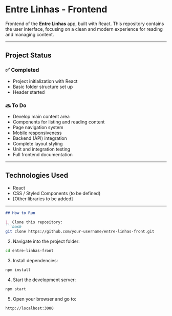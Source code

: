 # Entre Linhas - Frontend

Frontend of the **Entre Linhas** app, built with React. This repository contains the user interface, focusing on a clean and modern experience for reading and managing content.

---

## Project Status

### ✅ Completed
- Project initialization with React
- Basic folder structure set up
- Header started

### 🔜 To Do
- Develop main content area
- Components for listing and reading content
- Page navigation system
- Mobile responsiveness
- Backend (API) integration
- Complete layout styling
- Unit and integration testing
- Full frontend documentation

---

## Technologies Used
- React
- CSS / Styled Components (to be defined)
- [Other libraries to be added]

---

````markdown
## How to Run

1. Clone this repository:
```bash
git clone https://github.com/your-username/entre-linhas-front.git
````

2. Navigate into the project folder:

```bash
cd entre-linhas-front
```

3. Install dependencies:

```bash
npm install
```

4. Start the development server:

```bash
npm start
```

5. Open your browser and go to:

```
http://localhost:3000
```


